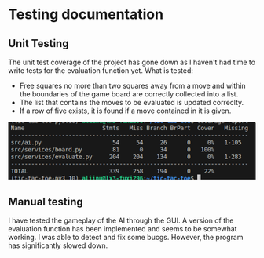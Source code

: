 # Testing documentation

## Unit Testing
The unit test coverage of the project has gone down as I haven't had time to write tests for the evaluation function yet. What is tested:
- Free squares no more than two squares away from a move and within the boundaries of the game board are correctly collected into a list.
- The list that contains the moves to be evaluated is updated correclty.
- If a row of five exists, it is found if a move contained in it is given.

![Test coverage](https://github.com/liinu-a/tic-tac-toe/blob/main/documentation/test_coverage_week5.png)

## Manual testing
I have tested the gameplay of the AI through the GUI. A version of the evaluation function has been implemented and seems to be somewhat working. I was able to detect and fix some bucgs. However, the program has significantly slowed down.